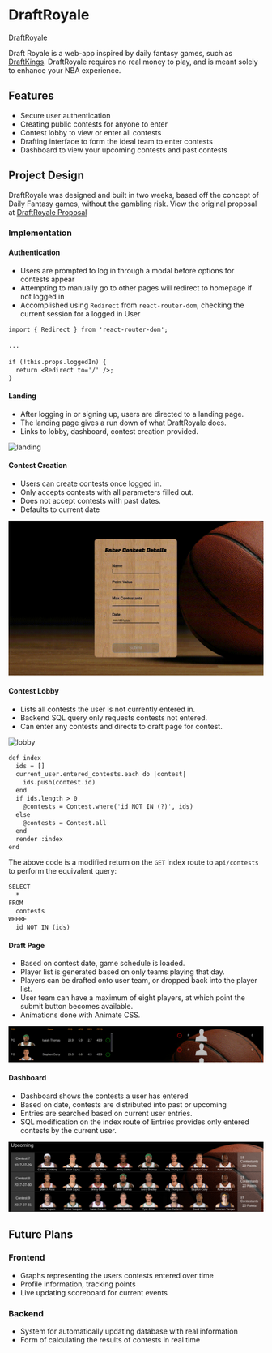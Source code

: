 # DraftRoyale

[DraftRoyale](www.draftroyale.co 'DraftRoyale Homepage')

Draft Royale is a web-app inspired by daily fantasy games, such as [DraftKings](https://www.draftkings.com/). DraftRoyale requires no real money to play, and is meant solely to enhance your NBA experience.


## Features

- Secure user authentication
- Creating public contests for anyone to enter
- Contest lobby to view or enter all contests
- Drafting interface to form the ideal team to enter contests
- Dashboard to view your upcoming contests and past contests

## Project Design

DraftRoyale was designed and built in two weeks, based off the concept of Daily Fantasy games, without the gambling risk. View the original proposal at [DraftRoyale Proposal](https://github.com/schan1031/DraftRoyale/tree/master/docs)

### Implementation

#### Authentication
- Users are prompted to log in through a modal before options for contests appear
- Attempting to manually go to other pages will redirect to homepage if not logged in
- Accomplished using `Redirect` from `react-router-dom`, checking the current session for a logged in User

```
import { Redirect } from 'react-router-dom';

...

if (!this.props.loggedIn) {
  return <Redirect to='/' />;
}
```

#### Landing
- After logging in or signing up, users are directed to a landing page.
- The landing page gives a run down of what DraftRoyale does.
- Links to lobby, dashboard, contest creation provided.

![landing](./public/loginlanding.gif)

#### Contest Creation

- Users can create contests once logged in.
- Only accepts contests with all parameters filled out.
- Does not accept contests with past dates.
- Defaults to current date

![createform](./public/createcontest.gif)

#### Contest Lobby

- Lists all contests the user is not currently entered in.
- Backend SQL query only requests contests not entered.
- Can enter any contests and directs to draft page for contest.

![lobby](./public/lobbyentry.gif)

```
def index
  ids = []
  current_user.entered_contests.each do |contest|
    ids.push(contest.id)
  end
  if ids.length > 0
    @contests = Contest.where('id NOT IN (?)', ids)
  else
    @contests = Contest.all
  end
  render :index
end
```
The above code is a modified return on the `GET` index route to `api/contests` to perform the equivalent query:

```
SELECT
  *
FROM
  contests
WHERE
  id NOT IN (ids)
```

#### Draft Page

- Based on contest date, game schedule is loaded.
- Player list is generated based on only teams playing that day.
- Players can be drafted onto user team, or dropped back into the player list.
- User team can have a maximum of eight players, at which point the submit button becomes available.
- Animations done with Animate CSS.

![draft](./public/croppeddraft.gif)

#### Dashboard

- Dashboard shows the contests a user has entered
- Based on date, contests are distributed into past or upcoming
- Entries are searched based on current user entries.
- SQL modification on the index route of Entries provides only entered contests by the current user.

![draft](./public/dashboard.png)

## Future Plans

### Frontend

- Graphs representing the users contests entered over time
- Profile information, tracking points
- Live updating scoreboard for current events

### Backend

- System for automatically updating database with real information
- Form of calculating the results of contests in real time
